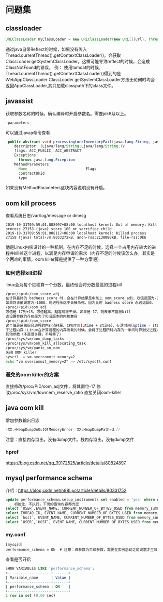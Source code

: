 # 问题集

## classloader
```java
URLClassLoader myClassLoader = new URLClassLoader(new URL[]{url}, Thread.currentThread().getContextClassLoader());
```
通过java自带Reflect的时候，如果没有传入Thread.currentThread().getContextClassLoader()，会获取ClassLoader.getSystemClassLoader。这样可能导致reflect的时候，会造成ClassNotFound的错误。
例：
使用tomcat的时候，Thread.currentThread().getContextClassLoader()得到的是WebAppClassLoader
ClassLoader.getSystemClassLoader方法无论何时均会返回AppClassLoader,其只加载classpath下的class文件。

## javassist

获取参数名称的时候，确认编译时开启参数名。需要jdk8及以上。
```java
-parameters
```
可以通过javap命令查看
```java
 public abstract void processingLockInventoryFail(java.lang.String, java.lang.String) throws java.lang.Exception;
    descriptor: (Ljava/lang/String;Ljava/lang/String;)V
    flags: ACC_PUBLIC, ACC_ABSTRACT
    Exceptions:
      throws java.lang.Exception
    MethodParameters:
      Name                           Flags
      contractUkid
      type
```
如果没有MethodParameters这块内容说明没有开启。

## oom kill process
查看系统日志/var/log/message or dmesg 
```
2019-10-31T09:59:01.008097+08:00 localhost kernel: Out of memory: Kill process 27158 (java) score 100 or sacrifice child
2019-10-31T09:59:01.008117+08:00 localhost kernel: Killed process 27158 (java) total-vm:8033272kB, anon-rss:2138080kB, file-rss:0kB
```
他是Linux内核设计的一种机制，在内存不足的时候，选择一个占用内存较大的进程并kill掉这个进程，以满足内存申请的需求（内存不足的时候该怎么办，其实是个两难的事情，oom killer算是提供了一种方案吧）

### 如何选择kill进程
linux会为每个进程算一个分数，最终他会将分数最高的进程kill
```sh
/proc/<pid>/oom_score_adj
在计算最终的 badness score 时，会在计算结果是中加上 oom_score_adj，取值范围为-1000到1000
如果将该值设置为-1000，则进程永远不会被杀死，因为此时 badness score 永远返回0。
/proc/<pid>/oom_adj
取值是-17到+15，取值越高，越容易被干掉。如果是-17，则表示不能被kill
该设置参数的存在是为了和旧版本的内核兼容
/proc/<pid>/oom_score
这个值是系统综合进程的内存消耗量、CPU时间(utime + stime)、存活时间(uptime - start time)和oom_adj计算出的，消耗内存越多分越高，存活时间越长分越低
子进程内存：Linux在计算进程的内存消耗的时候，会将子进程所耗内存的一半同时算到父进程中。这样，那些子进程比较多的进程就要小心了。
其他参数（不是很关键，不解释了）
/proc/sys/vm/oom_dump_tasks
/proc/sys/vm/oom_kill_allocating_task
/proc/sys/vm/panic_on_oom
关闭 OOM killer
sysctl -w vm.overcommit_memory=2
echo “vm.overcommit_memory=2” >> /etc/sysctl.conf
```

### 避免的oom killer的方案
直接修改/proc/PID/oom_adj文件，将其置位-17
修改/proc/sys/vm/lowmem_reserve_ratio
直接关闭oom-killer

## java oom kill
增加参数输出日志
```java
-XX:+HeapDumpOnOutOfMemoryError -XX:HeapDumpPath=d://
```

注意：直接内存溢出，没有dump文件。栈内存溢出，没有dump文件

### hprof
https://blog.csdn.net/qq_39172525/article/details/80824897

## mysql performance schema 
介绍：https://blog.csdn.net/n88Lpo/article/details/80331752
```sql
update performance_schema.setup_instruments set enabled = 'yes' where name like 'memory%';
	初始化，不执行，下面的查询内容都为空
select `USER`,EVENT_NAME, CURRENT_NUMBER_OF_BYTES_USED from memory_summary_by_user_by_event_name ORDER BY current_count_used desc limit 10;
select THREAD_ID, EVENT_NAME, CURRENT_NUMBER_OF_BYTES_USED from memory_summary_by_thread_by_event_name ORDER BY current_count_used desc limit 10;
select `host`, EVENT_NAME, CURRENT_NUMBER_OF_BYTES_USED from memory_summary_by_host_by_event_name ORDER BY current_count_used desc limit 10;
select `USER`,`HOST`, EVENT_NAME, CURRENT_NUMBER_OF_BYTES_USED from memory_summary_by_account_by_event_name ORDER BY current_count_used desc limit 10;
```

### my.conf
```properties 
[mysqld]
performance_schema = ON  # 注意：该参数为只读参数，需要在实例启动之前设置才生效
```
查看是否开启
```sql
SHOW VARIABLES LIKE 'performance_schema';
+--------------------+-------+
| Variable_name      | Value |
+--------------------+-------+
| performance_schema | ON    |
+--------------------+-------+
1 row in set (0.00 sec)
```